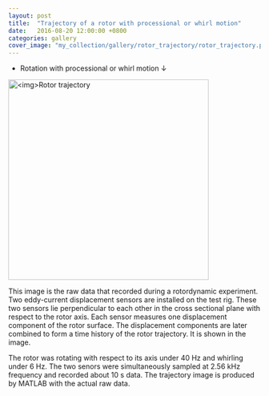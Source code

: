 ```yaml
---
layout: post
title:  "Trajectory of a rotor with processional or whirl motion"
date:   2016-08-20 12:00:00 +0800
categories: gallery
cover_image: "my_collection/gallery/rotor_trajectory/rotor_trajectory.png"
---
```


* Rotation with processional or whirl motion &darr;

<p><img src="{{site.baseurl}}/my_collection/gallery/rotor_trajectory/rotor_trajectory.png" alt="<img>Rotor trajectory" width="400px"></p>

This image is the raw data that recorded during a rotordynamic experiment. Two eddy-current displacement sensors are installed on the test rig. These two sensors lie perpendicular to each other in the cross sectional plane with respect to the rotor axis. Each sensor measures one displacement component of the rotor surface. The displacement components are later combined to form a time history of the rotor trajectory. It is shown in the image.

The rotor was rotating with respect to its axis under 40 Hz and whirling under 6 Hz. The two senors were simultaneously sampled at 2.56 kHz frequency and recorded about 10 s data. The trajectory image is produced by MATLAB with the actual raw data.
